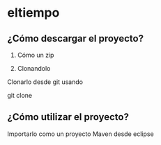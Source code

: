 # eltiempo

## ¿Cómo descargar el proyecto?

1. Cómo un zip

2. Clonandolo

Clonarlo desde git usando

  git clone 

## ¿Cómo utilizar el proyecto?

Importarlo como un proyecto Maven desde eclipse

